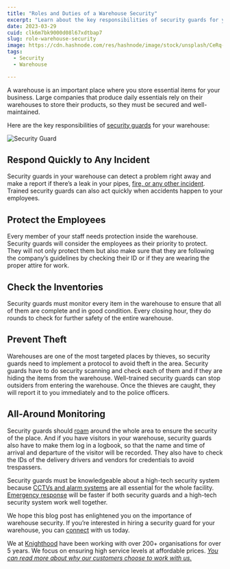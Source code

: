 ```yaml
---
title: "Roles and Duties of a Warehouse Security"
excerpt: "Learn about the key responsibilities of security guards for your warehouse, including preventing theft, responding to incidents and protecting employees"
date: 2023-03-29
cuid: clk6m7bk9000d08l67xdtbap7
slug: role-warehouse-security
image: https://cdn.hashnode.com/res/hashnode/image/stock/unsplash/CeRq-JzKGi4/upload/d2532cc859daf45541eeb1c574946d8c.jpeg
tags: 
  - Security
  - Warehouse

---
```


A warehouse is an important place where you store essential items for your business. Large companies that produce daily essentials rely on their warehouses to store their products, so they must be secured and well-maintained.

Here are the key responsibilities of [security guards](http://knighthood.co/services/security/iss/static-guarding) for your warehouse:

![Security Guard](https://i.imgur.com/UWKK25B.png)


## Respond Quickly to Any Incident[​](http://localhost:3000/blog/security/role-warehouse-security#respond-quickly-to-any-incident)

Security guards in your warehouse can detect a problem right away and make a report if there’s a leak in your pipes, [fire, or any other incident](http://knighthood.co/services/Security/iss/fire). Trained security guards can also act quickly when accidents happen to your employees.

## Protect the Employees[​](http://localhost:3000/blog/security/role-warehouse-security#protect-the-employees)

Every member of your staff needs protection inside the warehouse. Security guards will consider the employees as their priority to protect. They will not only protect them but also make sure that they are following the company’s guidelines by checking their ID or if they are wearing the proper attire for work.

## Check the Inventories[​](http://localhost:3000/blog/security/role-warehouse-security#check-the-inventories)

Security guards must monitor every item in the warehouse to ensure that all of them are complete and in good condition. Every closing hour, they do rounds to check for further safety of the entire warehouse.

## Prevent Theft[​](http://localhost:3000/blog/security/role-warehouse-security#prevent-theft)

Warehouses are one of the most targeted places by thieves, so security guards need to implement a protocol to avoid theft in the area. Security guards have to do security scanning and check each of them and if they are hiding the items from the warehouse. Well-trained security guards can stop outsiders from entering the warehouse. Once the thieves are caught, they will report it to you immediately and to the police officers.

## All-Around Monitoring[​](http://localhost:3000/blog/security/role-warehouse-security#all-around-monitoring)

Security guards should [roam](http://knighthood.co/services/Security/iss/patrol) around the whole area to ensure the security of the place. And if you have visitors in your warehouse, security guards also have to make them log in a logbook, so that the name and time of arrival and departure of the visitor will be recorded. They also have to check the IDs of the delivery drivers and vendors for credentials to avoid trespassers.

Security guards must be knowledgeable about a high-tech security system because [CCTVs and alarm systems](http://localhost:3000/services/security/ess/cctv) are all essential for the whole facility. [Emergency response](http://knighthood.co/services/Security/iss/emergency) will be faster if both security guards and a high-tech security system work well together.

We hope this blog post has enlightened you on the importance of warehouse security. If you’re interested in hiring a security guard for your warehouse, you can [connect](http://knighthood.co/contact) with us today.

We at [Knighthood](http://knighthood.co) have been working with over 200+ organisations for over 5 years. We focus on ensuring high service levels at affordable prices. [*You can read more about why our customers choose to work with us.*](http://knighthood.co/whyus)
